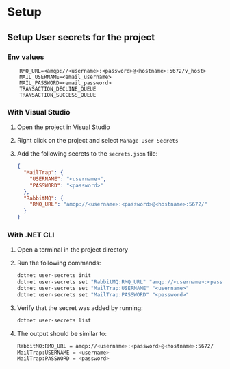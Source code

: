 # Setup

## Setup User secrets for the project

### Env values

````
	RMQ_URL=<amqp://<username>:<password>@<hostname>:5672/v_host>
	MAIL_USERNAME=<email_username>
	MAIL_PASSWORD=<email_password>
	TRANSACTION_DECLINE_QUEUE
	TRANSACTION_SUCCESS_QUEUE
````

### With Visual Studio
1. Open the project in Visual Studio

1. Right click on the project and select `Manage User Secrets`

1. Add the following secrets to the `secrets.json` file:
	```json
	{
	  "MailTrap": {
		"USERNAME": "<username>",
		"PASSWORD": "<password>"
	  },
	  "RabbitMQ": {
		"RMQ_URL": "amqp://<username>:<password>@<hostname>:5672/"
	  }
	}

	```

### With .NET CLI
1. Open a terminal in the project directory
1. Run the following commands:
	```bash
	dotnet user-secrets init
	dotnet user-secrets set "RabbitMQ:RMQ_URL" "amqp://<username>:<password>@<hostname>:5672/"
	dotnet user-secrets set "MailTrap:USERNAME" "<username>"
	dotnet user-secrets set "MailTrap:PASSWORD" "<password>"
	```

1. Verify that the secret was added by running:
	```bash
	dotnet user-secrets list
	```

1. The output should be similar to:
	```bash
	RabbitMQ:RMQ_URL = amqp://<username>:<password>@<hostname>:5672/
	MailTrap:USERNAME = <username>
	MailTrap:PASSWORD = <password>
	```